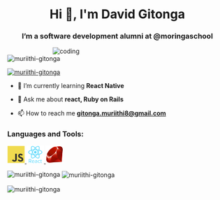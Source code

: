 <h1 align="center">Hi 👋, I'm David Gitonga</h1>
<h3 align="center">I’m a software development alumni at @moringaschool</h3>
<img align="right" alt="coding" width="400" src="https://cdn.dribbble.com/users/1162077/screenshots/3848914/programmer.gif">

<p align="left"> <img src="https://komarev.com/ghpvc/?username=muriithi-gitonga&label=Profile%20views&color=0e75b6&style=flat" alt="muriithi-gitonga" /> </p>

<p align="left"> <a href="https://github.com/ryo-ma/github-profile-trophy"><img src="https://github-profile-trophy.vercel.app/?username=muriithi-gitonga" alt="muriithi-gitonga" /></a> </p>

- 🌱 I’m currently learning **React Native**

- 💬 Ask me about **react, Ruby on Rails**

- 📫 How to reach me **gitonga.muriithi8@gmail.com**


<p align="left">
</p>

<h3 align="left">Languages and Tools:</h3>
<p align="left"> <a href="https://developer.mozilla.org/en-US/docs/Web/JavaScript" target="_blank" rel="noreferrer"> <img src="https://raw.githubusercontent.com/devicons/devicon/master/icons/javascript/javascript-original.svg" alt="javascript" width="40" height="40"/> </a> <a href="https://reactjs.org/" target="_blank" rel="noreferrer"> <img src="https://raw.githubusercontent.com/devicons/devicon/master/icons/react/react-original-wordmark.svg" alt="react" width="40" height="40"/> </a> <a href="https://www.ruby-lang.org/en/" target="_blank" rel="noreferrer"> <img src="https://raw.githubusercontent.com/devicons/devicon/master/icons/ruby/ruby-original.svg" alt="ruby" width="40" height="40"/> </a> </p>

<p><img align="left" src="https://github-readme-stats.vercel.app/api/top-langs?username=muriithi-gitonga&show_icons=true&locale=en&layout=compact" alt="muriithi-gitonga" /></p>

<p>&nbsp;<img align="center" src="https://github-readme-stats.vercel.app/api?username=muriithi-gitonga&show_icons=true&locale=en" alt="muriithi-gitonga" /></p>

<p><img align="center" src="https://github-readme-streak-stats.herokuapp.com/?user=muriithi-gitonga&" alt="muriithi-gitonga" /></p>


